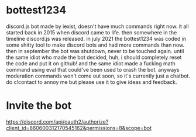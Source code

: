 # bottest1234
discord.js bot made by iexist, doesn't have much commands right now. it all started back in 2015 when discord came to life. then somewhere in the timeline discord.js was released. in july 2021 the bottest1234 was coded in some shitty tool to make discord bots and had more commands than now. then in september the bot was shutdown, never to be touched again. until the same idiot who made the bot decided, huh, i should completely reset the code and put it on github! and the same idiot made a fucking math command using eval that could've been used to crash the bot. anyways moderation commands won't come out soon, so it's currently just a chatbot. do c!contact to annoy me but please use it to give ideas and feedback.

# Invite the bot
https://discord.com/api/oauth2/authorize?client_id=860600312170545162&permissions=8&scope=bot
